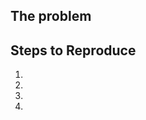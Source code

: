 <!--- Provide a general summary of the issue in the Title or feature request above -->

<!--- You can remove the rest of this if you don't want to report a bug. --->

## The problem

<!--- Tell us the problem (bug) you are facing. -->

## Steps to Reproduce

<!--- Provide a link to a live example, or an unambiguous set of steps to -->

1.
2.
3.
4.
